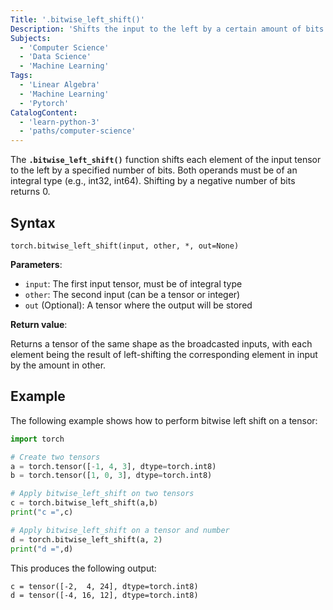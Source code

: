 ```yaml
---
Title: '.bitwise_left_shift()'
Description: 'Shifts the input to the left by a certain amount of bits.'
Subjects:
  - 'Computer Science'
  - 'Data Science'
  - 'Machine Learning'
Tags:
  - 'Linear Algebra'
  - 'Machine Learning'
  - 'Pytorch'
CatalogContent:
  - 'learn-python-3'
  - 'paths/computer-science'
---
```


The **`.bitwise_left_shift()`** function shifts each element of the input tensor to the left by a specified number of bits. Both operands must be of an integral type (e.g., int32, int64). Shifting by a negative number of bits returns 0.

## Syntax

```pseudo
torch.bitwise_left_shift(input, other, *, out=None)
```

**Parameters**:

- `input`: The first input tensor, must be of integral type
- `other`: The second input (can be a tensor or integer)
- `out` (Optional): A tensor where the output will be stored

**Return value**:

Returns a tensor of the same shape as the broadcasted inputs, with each element being the result of left-shifting the corresponding element in input by the amount in other.

## Example

The following example shows how to perform bitwise left shift on a tensor:

```py
import torch

# Create two tensors
a = torch.tensor([-1, 4, 3], dtype=torch.int8)
b = torch.tensor([1, 0, 3], dtype=torch.int8)

# Apply bitwise_left_shift on two tensors
c = torch.bitwise_left_shift(a,b)
print("c =",c)

# Apply bitwise_left_shift on a tensor and number
d = torch.bitwise_left_shift(a, 2)
print("d =",d)
```

This produces the following output:

```shell
c = tensor([-2,  4, 24], dtype=torch.int8)
d = tensor([-4, 16, 12], dtype=torch.int8)
```
